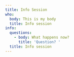```yaml
---
title: Info Session
who:
  body: This is my body
  title: Info session
info:
  questions:
    - body: What happens now?
      title: 'Question? '
  title: Info session
---
```


